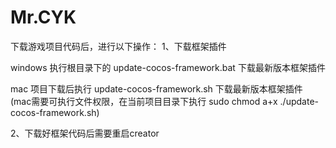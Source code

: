 # Mr.CYK
下载游戏项目代码后，进行以下操作：
1、下载框架插件

windows
执行根目录下的 update-cocos-framework.bat 下载最新版本框架插件

mac
项目下载后执行 update-cocos-framework.sh 下载最新版本框架插件
(mac需要可执行文件权限，在当前项目目录下执行 sudo chmod a+x ./update-cocos-framework.sh)

2、下载好框架代码后需要重启creator